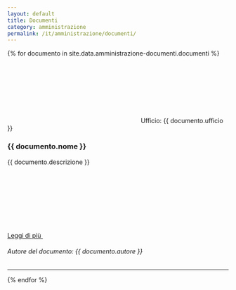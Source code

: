 ```yaml
---
layout: default
title: Documenti
category: amministrazione
permalink: /it/amministrazione/documenti/
---
```

<div class="container">
<div class="row">
  {% for documento in site.data.amministrazione-documenti.documenti %}

  <div class="col-12 col-lg-8">
    <!--start card-->
    <div class="card-wrapper card-space">
      <div class="card card-bg card-big border-bottom-card">
        <div class="flag-icon"></div>
        <div class="etichetta">
          <svg class="icon"><use href="/bootstrap-italia/dist/svg/sprites.svg#it-settings"></use></svg>
          <span>Ufficio: {{ documento.ufficio }}</span>
        </div>
        <div class="card-body">
          <h3 class="card-title h5 ">{{ documento.nome }}</h3>
          <p class="card-text font-serif">{{ documento.descrizione }}</p>
          <a class="read-more" href="{{ documento.link }}">
            <span class="text">Leggi di più</span>
            <svg class="icon"><use href="/bootstrap-italia/dist/svg/sprites.svg#it-arrow-right"></use></svg>
          </a>
          <h6 class="card-title h6 ">Autore del documento: {{ documento.autore }}</h6>
        </div>
      </div>
    </div>
<hr>
    <!--end card-->
  </div>
  {% endfor %}
</div>


</div>
